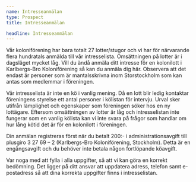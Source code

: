 ```yaml
---
name: Intresseanmälan
type: Prospect
title: Intresseanmälan

headline: Intresseanmälan
---
```


Vår koloniförening har bara totalt 27 lotter/stugor och vi har för närvarande flera hundratals anmälda till vår intresselista. Omsättningen på lotter är i dagsläget mycket låg. Vill du ändå anmäla ditt intresse för en kolonilott i Karlbergs-Bro Koloniförening så kan du anmäla dig här. Observera att det endast är personer som är mantalsskrivna inom Storstockholm som kan antas som medlemmar i föreningen.

Vår intresselista är inte en kö i vanlig mening. Då en lott blir ledig kontaktar föreningens styrelse ett antal personer i kölistan för intervju. Urval sker utifrån lämplighet och egenskaper som föreningen söker hos en ny lottägare.
Eftersom omsättningen av lotter är låg och intresselistan inte fungerar som en vanlig kölista kan vi inte svara på frågor som handlar om hur lång kötid det är för en kolonilott i föreningen.

Din anmälan registreras först när du betalt 200:- i administrationsavgift till plusgiro 3 27 69 – 2 (Karlbergs-Bro Koloniförening, Stockholm). Detta är en engångsavgift och du behöver inte betala någon fortlöpande köavgift.

Var noga med att fylla i alla uppgifter, så att vi kan göra en korrekt bedömning. Det ligger på ditt ansvar att uppdatera adress, telefon samt e-postadress så att dina korrekta uppgifter finns i intresselistan.
